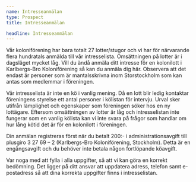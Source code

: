 ```yaml
---
name: Intresseanmälan
type: Prospect
title: Intresseanmälan

headline: Intresseanmälan
---
```


Vår koloniförening har bara totalt 27 lotter/stugor och vi har för närvarande flera hundratals anmälda till vår intresselista. Omsättningen på lotter är i dagsläget mycket låg. Vill du ändå anmäla ditt intresse för en kolonilott i Karlbergs-Bro Koloniförening så kan du anmäla dig här. Observera att det endast är personer som är mantalsskrivna inom Storstockholm som kan antas som medlemmar i föreningen.

Vår intresselista är inte en kö i vanlig mening. Då en lott blir ledig kontaktar föreningens styrelse ett antal personer i kölistan för intervju. Urval sker utifrån lämplighet och egenskaper som föreningen söker hos en ny lottägare.
Eftersom omsättningen av lotter är låg och intresselistan inte fungerar som en vanlig kölista kan vi inte svara på frågor som handlar om hur lång kötid det är för en kolonilott i föreningen.

Din anmälan registreras först när du betalt 200:- i administrationsavgift till plusgiro 3 27 69 – 2 (Karlbergs-Bro Koloniförening, Stockholm). Detta är en engångsavgift och du behöver inte betala någon fortlöpande köavgift.

Var noga med att fylla i alla uppgifter, så att vi kan göra en korrekt bedömning. Det ligger på ditt ansvar att uppdatera adress, telefon samt e-postadress så att dina korrekta uppgifter finns i intresselistan.
